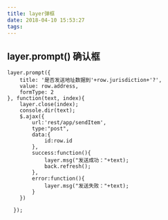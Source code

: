 ```yaml
---
title: layer弹框
date: 2018-04-10 15:53:27
tags:
---
```


## layer.prompt() 确认框


    layer.prompt({
    	title: '是否发送地址数据到'+row.jurisdiction+'?',
    	value: row.address,
    	formType: 2
    }, function(text, index){
        layer.close(index);
        console.dir(text);
        $.ajax({
        	url:'rest/app/sendItem',
        	type:"post",
        	data:{
        		id:row.id
        	},
        	success:function(){
        		layer.msg("发送成功："+text);	
        		back.refresh();
        	},
        	error:function(){
        		layer.msg("发送失败："+text);	
        	}
        })
        
      });